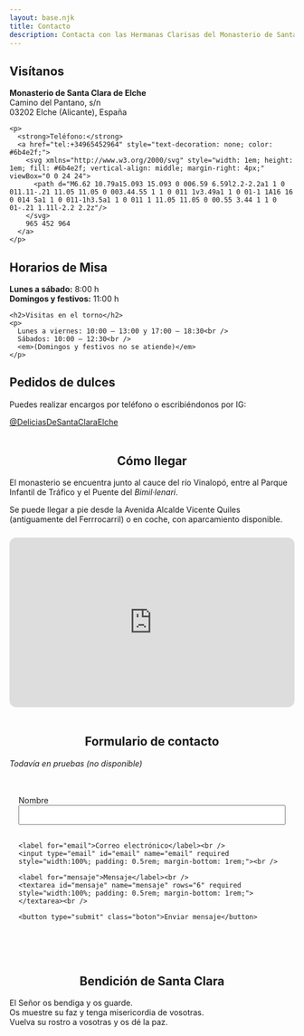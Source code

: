 ```yaml
---
layout: base.njk
title: Contacto
description: Contacta con las Hermanas Clarisas del Monasterio de Santa Clara en Elche. Información para visitas vocación, encargos, dulces, número de teléfono, y apoyo a la comunidad.
---
```


<div>

  <div>
    <h2>Visítanos</h2>
    <p><strong>Monasterio de Santa Clara de Elche</strong><br />
    Camino del Pantano, s/n<br />
    03202 Elche (Alicante), España</p>

    <p>
      <strong>Teléfono:</strong>
      <a href="tel:+34965452964" style="text-decoration: none; color: #6b4e2f;">
        <svg xmlns="http://www.w3.org/2000/svg" style="width: 1em; height: 1em; fill: #6b4e2f; vertical-align: middle; margin-right: 4px;" viewBox="0 0 24 24">
          <path d="M6.62 10.79a15.093 15.093 0 006.59 6.59l2.2-2.2a1 1 0 011.11-.21 11.05 11.05 0 003.44.55 1 1 0 011 1v3.49a1 1 0 01-1 1A16 16 0 014 5a1 1 0 011-1h3.5a1 1 0 011 1 11.05 11.05 0 00.55 3.44 1 1 0 01-.21 1.11l-2.2 2.2z"/>
        </svg>
        965 452 964
      </a>
    </p>
  </div>

  <div>
    <h2>Horarios de Misa</h2>
    <p><strong>Lunes a sábado:</strong> 8:00 h<br />
    <strong>Domingos y festivos:</strong> 11:00 h</p>

    <h2>Visitas en el torno</h2>
    <p>
      Lunes a viernes: 10:00 – 13:00 y 17:00 – 18:30<br />
      Sábados: 10:00 – 12:30<br />
      <em>(Domingos y festivos no se atiende)</em>
    </p>
  </div>

  <div>
    <h2>Pedidos de dulces</h2>
    <p>Puedes realizar encargos por teléfono o escribiéndonos por IG:</p>
    <p>
      <a href="https://www.instagram.com/deliciasdesantaclaraelche/" target="_blank" class="boton">@DeliciasDeSantaClaraElche</a>
    </p>
  </div>

</div>

<!-- Sección Cómo llegar (fusionada con mapa) -->
<section style="margin: 3rem auto; max-width: 800px;">
  <h2 style="text-align: center;">Cómo llegar</h2>
  <p>
    El monasterio se encuentra junto al cauce del río Vinalopó, entre al Parque Infantil de Tráfico y el Puente del <em>Bimil·lenari</em>.
  </p>
  
  <p>
  Se puede llegar a pie desde la Avenida Alcalde Vicente Quiles (antiguamente del Ferrrocarril) o en coche, con aparcamiento disponible.
  </p>

  <div style="margin-top: 1.5rem;">
    <iframe 
      src="https://www.google.com/maps/embed?pb=!1m14!1m8!1m3!1d25056.707135351564!2d-0.7167974!3d38.2774438!3m2!1i1024!2i768!4f13.1!3m3!1m2!1s0xd63b68b4afb1afd%3A0xa5e2bc87f4565da!2sConvento%20de%20Santa%20Clara%20(Clarisas)!5e0!3m2!1ses!2ses!4v1752429983050!5m2!1ses!2ses"
      width="100%" height="300" style="border:0; border-radius: 12px;" allowfullscreen="" loading="lazy" referrerpolicy="no-referrer-when-downgrade">
    </iframe>
  </div>
</section>

<!-- Formulario -->
<section>
  <h2 style="text-align: center;">Formulario de contacto</h2>
  <p>
    <em> Todavía en pruebas (no disponible)</em>
    </p>
  <form action="https://formspree.io/f/mnnzadll" method="POST" style="max-width: 600px; margin: 2rem auto; padding: 1rem;">
    <label for="nombre">Nombre</label><br />
    <input type="text" id="nombre" name="nombre" required style="width:100%; padding: 0.5rem; margin-bottom: 1rem;"><br />

    <label for="email">Correo electrónico</label><br />
    <input type="email" id="email" name="email" required style="width:100%; padding: 0.5rem; margin-bottom: 1rem;"><br />

    <label for="mensaje">Mensaje</label><br />
    <textarea id="mensaje" name="mensaje" rows="6" required style="width:100%; padding: 0.5rem; margin-bottom: 1rem;"></textarea><br />

    <button type="submit" class="boton">Enviar mensaje</button>
  </form>
</section>

<!-- Bendición -->
<section style="margin-top: 4rem;">
  <h2 style="text-align: center;">Bendición de Santa Clara</h2>
  <p class="frase-impacto">
    El Señor os bendiga y os guarde. <br />
    Os muestre su faz y tenga misericordia de vosotras. <br />
    Vuelva su rostro a vosotras y os dé la paz.
  </p>
</secti

